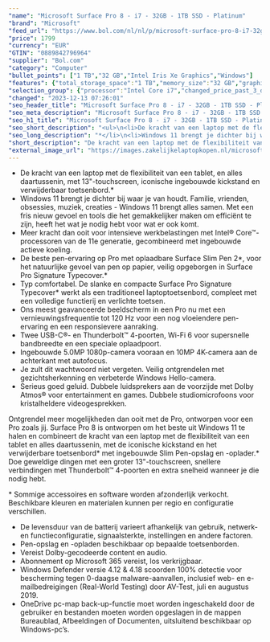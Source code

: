 ```yaml
---
"name": "Microsoft Surface Pro 8 - i7 - 32GB - 1TB SSD - Platinum"
"brand": "Microsoft"
"feed_url": "https://www.bol.com/nl/nl/p/microsoft-surface-pro-8-i7-32gb-1tb-ssd-platinum/9300000071952117"
"price": 1799
"currency": "EUR"
"GTIN": "0889842796964"
"supplier": "Bol.com"
"category": "Computer"
"bullet_points": ["1 TB","32 GB","Intel Iris Xe Graphics","Windows"]
"features": {"total_storage_space":"1 TB","memory_size":"32 GB","graphics_card":"Intel Iris Xe Graphics","operating_system":"Windows"}
"selection_group": {"processor":"Intel Core i7","changed_price_past_3_days":false,"product_family":"Surface Pro 8"}
"changed": "2023-12-13 07:26:01"
"seo_header_title": "Microsoft Surface Pro 8 - i7 - 32GB - 1TB SSD - Platinum"
"seo_meta_description": "Microsoft Surface Pro 8 - i7 - 32GB - 1TB SSD - Platinum"
"seo_h1_title": "Microsoft Surface Pro 8 - i7 - 32GB - 1TB SSD - Platinum"
"seo_short_description": "<ul>\n<li>De kracht van een laptop met de flexibiliteit van een tablet, en alles daartussenin, met 13\"-touchscreen, iconische ingebouwde kickstand en verwijderbaar toetsenbord."
"seo_long_description": "*</li>\n<li>Windows 11 brengt je dichter bij waar je van houdt. Familie, vrienden, obsessies, muziek, creaties - Windows 11 brengt alles samen. Met een fris nieuw gevoel en tools die het gemakkelijker maken om efficiënt te zijn, heeft het wat je nodig hebt voor wat er ook komt. </li>\n<li>Meer kracht dan ooit voor intensieve werkbelastingen met Intel® Core™-processoren van de 11e generatie, gecombineerd met ingebouwde actieve koeling. </li>\n<li>De beste pen-ervaring op Pro met oplaadbare Surface Slim Pen 2*, voor het natuurlijke gevoel van pen op papier, veilig opgeborgen in Surface Pro Signature Typecover. *</li>\n<li>Typ comfortabel. De slanke en compacte Surface Pro Signature Typecover* werkt als een traditioneel laptoptoetsenbord, compleet met een volledige functierij en verlichte toetsen. </li>\n<li>Ons meest geavanceerde beeldscherm in een Pro nu met een vernieuwingsfrequentie tot 120 Hz voor een nog vloeiendere pen-ervaring en een responsievere aanraking. </li>\n<li>Twee USB-C®- en Thunderbolt™ 4-poorten, Wi-Fi 6 voor supersnelle bandbreedte en een speciale oplaadpoort. </li>\n<li>Ingebouwde 5. 0MP 1080p-camera vooraan en 10MP 4K-camera aan de achterkant met autofocus. </li>\n<li>Je zult dit wachtwoord niet vergeten. Veilig ontgrendelen met gezichtsherkenning en verbeterde Windows Hello-camera. </li>\n<li>Serieus goed geluid. Dubbele luidsprekers aan de voorzijde met Dolby Atmos® voor entertainment en games. Dubbele studiomicrofoons voor kristalheldere videogesprekken. </li>\n</ul>\n<p> Ontgrendel meer mogelijkheden dan ooit met de Pro, ontworpen voor een Pro zoals jij. Surface Pro 8 is ontworpen om het beste uit Windows 11 te halen en combineert de kracht van een laptop met de flexibiliteit van een tablet en alles daartussenin, met de iconische kickstand en het verwijderbare toetsenbord* met ingebouwde Slim Pen-opslag en -oplader. * Doe geweldige dingen met een groter 13\"-touchscreen, snellere verbindingen met Thunderbolt™ 4-poorten en extra snelheid wanneer je die nodig hebt. </p>\n<p> * Sommige accessoires en software worden afzonderlijk verkocht. Beschikbare kleuren en materialen kunnen per regio en configuratie verschillen. </p>\n<ul>\n<li>De levensduur van de batterij varieert afhankelijk van gebruik, netwerk- en functieconfiguratie, signaalsterkte, instellingen en andere factoren. </li>\n<li>Pen-opslag en -opladen beschikbaar op bepaalde toetsenborden. </li>\n<li>Vereist Dolby-gecodeerde content en audio. </li>\n<li>Abonnement op Microsoft 365 vereist, los verkrijgbaar. </li>\n<li>Windows Defender versie 4. 12 & 4. 18 scoorden 100% detectie voor bescherming tegen 0-daagse malware-aanvallen, inclusief web- en e-mailbedreigingen (Real-World Testing) door AV-Test, juli en augustus 2019. </li>\n<li>OneDrive pc-map back-up-functie moet worden ingeschakeld door de gebruiker en bestanden moeten worden opgeslagen in de mappen Bureaublad, Afbeeldingen of Documenten, uitsluitend beschikbaar op Windows-pc’s. </li>\n</ul>"
"short_description": "De kracht van een laptop met de flexibiliteit van een tablet, en alles daartussenin, met 13\"-touchscreen, iconische ingebouwde kickstand en verwijderbaar toetsenbord.* Windows 11 brengt je dichter bij waar je van houdt. Familie, vrienden, obsessies, muziek, creaties - Windows 11 brengt alles samen. Met een fris nieuw gevoel en tools die het gemakkelijker maken om efficiënt te zijn, heeft het wat je nodig hebt voor wat er ook komt. Meer kracht dan ooit voor intensieve werkbelastingen met Intel® Core™-processoren van de 11e generatie, gecombineerd met ingebouwde actieve koeling. De beste pen-ervaring op Pro met oplaadbare Surface Slim Pen 2*, voor het natuurlijke gevoel van pen op papier, veilig opgeborgen in Surface Pro Signature Typecover.* Typ comfortabel. De slanke en compacte Surface Pro Signature Typecover* werkt als een traditioneel laptoptoetsenbord, compleet met een volledige functierij en verlichte toetsen. Ons meest geavanceerde beeldscherm in een Pro nu met een vernieuwingsfrequentie tot 120 Hz voor een nog vloeiendere pen-ervaring en een responsievere aanraking. Twee USB-C®- en Thunderbolt™ 4-poorten, Wi-Fi 6 voor supersnelle bandbreedte en een speciale oplaadpoort. Ingebouwde 5.0MP 1080p-camera vooraan en 10MP 4K-camera aan de achterkant met autofocus. Je zult dit wachtwoord niet vergeten. Veilig ontgrendelen met gezichtsherkenning en verbeterde Windows Hello-camera. Serieus goed geluid. Dubbele luidsprekers aan de voorzijde met Dolby Atmos® voor entertainment en games. Dubbele studiomicrofoons voor kristalheldere videogesprekken. Ontgrendel meer mogelijkheden dan ooit met de Pro, ontworpen voor een Pro zoals jij. Surface Pro 8 is ontworpen om het beste uit Windows 11 te halen en combineert de kracht van een laptop met de flexibiliteit van een tablet en alles daartussenin, met de iconische kickstand en het verwijderbare toetsenbord* met ingebouwde Slim Pen-opslag en -oplader.* Doe geweldige dingen met een groter 13\"-touchscreen, snellere verbindingen met Thunderbolt™ 4-poorten en extra snelheid wanneer je die nodig hebt. * Sommige accessoires en software worden afzonderlijk verkocht. Beschikbare kleuren en materialen kunnen per regio en configuratie verschillen. De levensduur van de batterij varieert afhankelijk van gebruik, netwerk- en functieconfiguratie, signaalsterkte, instellingen en andere factoren. Pen-opslag en -opladen beschikbaar op bepaalde toetsenborden. Vereist Dolby-gecodeerde content en audio. Abonnement op Microsoft 365 vereist, los verkrijgbaar. Windows Defender versie 4.12 & 4.18 scoorden 100% detectie voor bescherming tegen 0-daagse malware-aanvallen, inclusief web- en e-mailbedreigingen (Real-World Testing) door AV-Test, juli en augustus 2019. OneDrive pc-map back-up-functie moet worden ingeschakeld door de gebruiker en bestanden moeten worden opgeslagen in de mappen Bureaublad, Afbeeldingen of Documenten, uitsluitend beschikbaar op Windows-pc’s."
"external_image_url": "https://images.zakelijkelaptopkopen.nl/microsoft-surface-pro-8-i7-32gb-1tb-ssd-platinum.webp"
---
```


<ul>
<li>De kracht van een laptop met de flexibiliteit van een tablet, en alles daartussenin, met 13"-touchscreen, iconische ingebouwde kickstand en verwijderbaar toetsenbord.*</li>
<li>Windows 11 brengt je dichter bij waar je van houdt. Familie, vrienden, obsessies, muziek, creaties - Windows 11 brengt alles samen. Met een fris nieuw gevoel en tools die het gemakkelijker maken om efficiënt te zijn, heeft het wat je nodig hebt voor wat er ook komt.</li>
<li>Meer kracht dan ooit voor intensieve werkbelastingen met Intel® Core™-processoren van de 11e generatie, gecombineerd met ingebouwde actieve koeling.</li>
<li>De beste pen-ervaring op Pro met oplaadbare Surface Slim Pen 2*, voor het natuurlijke gevoel van pen op papier, veilig opgeborgen in Surface Pro Signature Typecover.*</li>
<li>Typ comfortabel. De slanke en compacte Surface Pro Signature Typecover* werkt als een traditioneel laptoptoetsenbord, compleet met een volledige functierij en verlichte toetsen.</li>
<li>Ons meest geavanceerde beeldscherm in een Pro nu met een vernieuwingsfrequentie tot 120 Hz voor een nog vloeiendere pen-ervaring en een responsievere aanraking.</li>
<li>Twee USB-C®- en Thunderbolt™ 4-poorten, Wi-Fi 6 voor supersnelle bandbreedte en een speciale oplaadpoort.</li>
<li>Ingebouwde 5.0MP 1080p-camera vooraan en 10MP 4K-camera aan de achterkant met autofocus.</li>
<li>Je zult dit wachtwoord niet vergeten. Veilig ontgrendelen met gezichtsherkenning en verbeterde Windows Hello-camera.</li>
<li>Serieus goed geluid. Dubbele luidsprekers aan de voorzijde met Dolby Atmos® voor entertainment en games. Dubbele studiomicrofoons voor kristalheldere videogesprekken.</li>
</ul>
<p> Ontgrendel meer mogelijkheden dan ooit met de Pro, ontworpen voor een Pro zoals jij. Surface Pro 8 is ontworpen om het beste uit Windows 11 te halen en combineert de kracht van een laptop met de flexibiliteit van een tablet en alles daartussenin, met de iconische kickstand en het verwijderbare toetsenbord* met ingebouwde Slim Pen-opslag en -oplader.* Doe geweldige dingen met een groter 13"-touchscreen, snellere verbindingen met Thunderbolt™ 4-poorten en extra snelheid wanneer je die nodig hebt. </p>
<p> * Sommige accessoires en software worden afzonderlijk verkocht. Beschikbare kleuren en materialen kunnen per regio en configuratie verschillen. </p>
<ul>
<li>De levensduur van de batterij varieert afhankelijk van gebruik, netwerk- en functieconfiguratie, signaalsterkte, instellingen en andere factoren.</li>
<li>Pen-opslag en -opladen beschikbaar op bepaalde toetsenborden.</li>
<li>Vereist Dolby-gecodeerde content en audio.</li>
<li>Abonnement op Microsoft 365 vereist, los verkrijgbaar.</li>
<li>Windows Defender versie 4.12 & 4.18 scoorden 100% detectie voor bescherming tegen 0-daagse malware-aanvallen, inclusief web- en e-mailbedreigingen (Real-World Testing) door AV-Test, juli en augustus 2019.</li>
<li>OneDrive pc-map back-up-functie moet worden ingeschakeld door de gebruiker en bestanden moeten worden opgeslagen in de mappen Bureaublad, Afbeeldingen of Documenten, uitsluitend beschikbaar op Windows-pc’s.</li>
</ul>